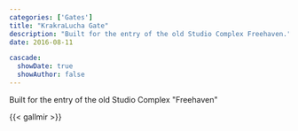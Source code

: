 ```yaml
---
categories: ['Gates']
title: "KrakraLucha Gate"
description: "Built for the entry of the old Studio Complex Freehaven."
date: 2016-08-11

cascade:
  showDate: true
  showAuthor: false
---
```


Built for the entry of the old Studio Complex "Freehaven"

{{< gallmir >}}
